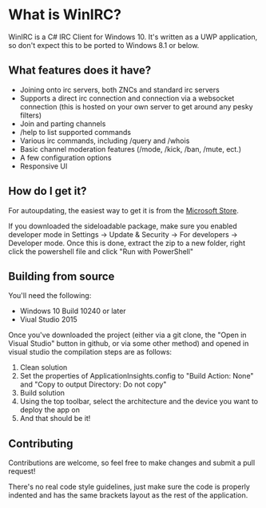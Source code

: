 # What is WinIRC?

WinIRC is a C# IRC Client for Windows 10. It's written as a UWP application, so don't expect this to be ported to Windows 8.1 or below.

## What features does it have?

* Joining onto irc servers, both ZNCs and standard irc servers
* Supports a direct irc connection and connection via a websocket connection (this is hosted on your own server to get around any pesky filters)
* Join and parting channels
* /help to list supported commands
* Various irc commands, including /query and /whois
* Basic channel moderation features (/mode, /kick, /ban, /mute, ect.)
* A few configuration options
* Responsive UI

## How do I get it?

For autoupdating, the easiest way to get it is from the [Microsoft Store](https://www.microsoft.com/en-us/store/apps/winirc/9nblggh2p0rf). 

If you downloaded the sideloadable package, make sure you enabled developer mode in Settings -> Update & Security -> For developers -> Developer mode. Once this is done, extract the zip to a new folder, right click the powershell file and click "Run with PowerShell"

## Building from source

You'll need the following:

* Windows 10 Build 10240 or later
* Viual Studio 2015 

Once you've downloaded the project (either via a git clone, the "Open in Visual Studio" button in github, or via some other method) and opened in visual studio the compilation steps are as follows:

1. Clean solution
2. Set the properties of ApplicationInsights.config to "Build Action: None" and "Copy to output Directory: Do not copy"
3. Build solution
4. Using the top toolbar, select the architecture and the device you want to deploy the app on
5. And that should be it!

## Contributing

Contributions are welcome, so feel free to make changes and submit a pull request!

There's no real code style guidelines, just make sure the code is properly indented and has the same brackets layout as the rest of the application. 
